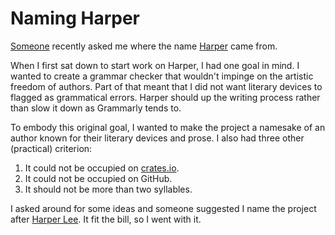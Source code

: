 # Naming Harper

[Someone](https://github.com/elijah-potter/harper/issues/103) recently asked me where the name [Harper](https://writewithharper.com) came from.

When I first sat down to start work on Harper, I had one goal in mind.
I wanted to create a grammar checker that wouldn't impinge on the artistic freedom of authors.
Part of that meant that I did not want literary devices to flagged as grammatical errors.
Harper should up the writing process rather than slow it down as Grammarly tends to.

To embody this original goal, I wanted to make the project a namesake of an author known for their literary devices and prose. I also had three other (practical) criterion:

1. It could not be occupied on [crates.io](https://crates.io/).
1. It could not be occupied on GitHub.
1. It should not be more than two syllables.

I asked around for some ideas and someone suggested I name the project after [Harper Lee](https://en.wikipedia.org/wiki/Harper_Lee).
It fit the bill, so I went with it.
